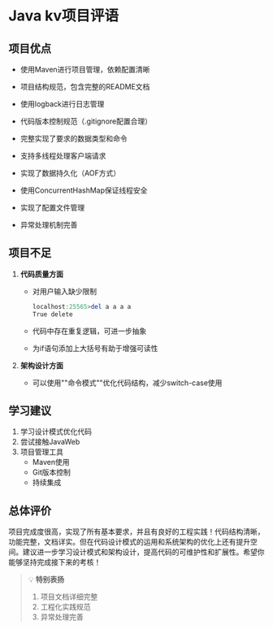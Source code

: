 # Java kv项目评语

## 项目优点

- 使用Maven进行项目管理，依赖配置清晰
- 项目结构规范，包含完整的README文档
- 使用logback进行日志管理
- 代码版本控制规范（.gitignore配置合理）

- 完整实现了要求的数据类型和命令
- 支持多线程处理客户端请求
- 实现了数据持久化（AOF方式）

- 使用ConcurrentHashMap保证线程安全
- 实现了配置文件管理
- 异常处理机制完善

## 项目不足

1. **代码质量方面**
   - 对用户输入缺少限制
   
     ```powershell
     localhost:25565>del a a a a
     True delete
     ```
   - 代码中存在重复逻辑，可进一步抽象
   - 为if语句添加上大括号有助于增强可读性
   
2. **架构设计方面**
   - 可以使用""命令模式""优化代码结构，减少switch-case使用

## 学习建议

1. 学习设计模式优化代码
2. 尝试接触JavaWeb
3. 项目管理工具
   - Maven使用
   - Git版本控制
   - 持续集成

## 总体评价

项目完成度很高，实现了所有基本要求，并且有良好的工程实践！代码结构清晰，功能完整，文档详实。但在代码设计模式的运用和系统架构的优化上还有提升空间。建议进一步学习设计模式和架构设计，提高代码的可维护性和扩展性。希望你能够坚持完成接下来的考核！

> 💡 **特别表扬**
> 1. 项目文档详细完整
> 2. 工程化实践规范
> 3. 异常处理完善
